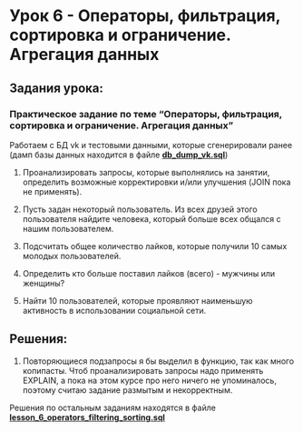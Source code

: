 # Урок 6 - Операторы, фильтрация, сортировка и ограничение. Агрегация данных

## Задания урока:

### Практическое задание по теме “Операторы, фильтрация, сортировка и ограничение. Агрегация данных”
Работаем с БД vk и тестовыми данными, которые сгенерировали ранее (дамп базы данных находится в файле [**db_dump_vk.sql**](https://github.com/Roman-R2/MySQL_basic/blob/main/lesson%206%20-%20Operators%2C%20filtering%2C%20sorting%20and%20limiting.%20Data%20aggregation/db_dump_vk.sql))

1. Проанализировать запросы, которые выполнялись на занятии, определить возможные корректировки и/или улучшения (JOIN пока не применять).

2. Пусть задан некоторый пользователь. Из всех друзей этого пользователя найдите человека, который больше всех общался с нашим пользователем.

3. Подсчитать общее количество лайков, которые получили 10 самых молодых пользователей.

4. Определить кто больше поставил лайков (всего) - мужчины или женщины?

5. Найти 10 пользователей, которые проявляют наименьшую активность в использовании социальной сети.


## Решения:

1. Повторяющиеся подзапросы я бы выделил в функцию, так как много копипасты. Чтоб проанализировать запросы надо применять EXPLAIN, а пока на этом курсе про него ничего не упоминалось, поэтому считаю задание размытым и некорректным.

Решения по остальным заданиям находятся в файле [**lesson_6_operators_filtering_sorting.sql**](https://github.com/Roman-R2/MySQL_basic/blob/main/lesson%206%20-%20Operators%2C%20filtering%2C%20sorting%20and%20limiting.%20Data%20aggregation/lesson_6_operators_filtering_sorting.sql)